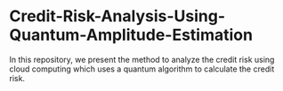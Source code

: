 # Credit-Risk-Analysis-Using-Quantum-Amplitude-Estimation
In this repository, we present the method to analyze the credit risk using cloud computing which uses a quantum algorithm to calculate the credit risk. 
